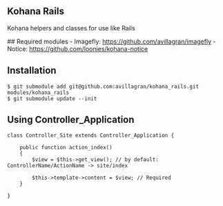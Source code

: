 ## Kohana Rails

Kohana helpers and classes for use like Rails

## Required modules
	- Imagefly: https://github.com/avillagran/imagefly
	- Notice: https://github.com/loonies/kohana-notice

## Installation
	$ git submodule add git@github.com:avillagran/kohana_rails.git modules/kohana_rails
	$ git submodule update --init
	
## Using Controller_Application

	class Controller_Site extends Controller_Application {
	
		public function action_index()
		{
			$view = $this->get_view(); // by default: ControllerName/ActionName -> site/index
	
			$this->template->content = $view; // Required
		}
	
	}
